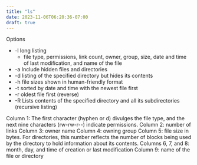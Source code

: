 ```yaml
---
title: "ls"
date: 2023-11-06T06:20:36-07:00
draft: true
---
```

Options
- -l long listing
	- file type, permissions, link count, owner, group, size, date and time of last modification, and name of the file
- -a Include hidden files and directories  
- -d listing of the specified directory but hides its contents
- -h file sizes shown in human-friendly format
- -t sorted by date and time with the newest file first
- -r oldest file first (reverse)
- -R Lists contents of the specified directory and all its subdirectories (recursive listing)

Column 1: 
	The first character (hyphen or d) divulges the file type, and the next nine characters (rw-rw-r--) indicate permissions.
Column 2: 
	number of links
Column 3: 
	owner name
Column 4: 
	owning group
Column 5: 
	file size in bytes. For directories, this number reflects the number of blocks being used by the directory to hold information about its contents.
Columns 6, 7, and 8: 
	month, day, and time of creation or last modification
Column 9: 
	name of the file or directory

